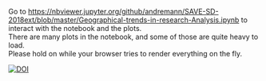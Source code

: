 Go to https://nbviewer.jupyter.org/github/andremann/SAVE-SD-2018ext/blob/master/Geographical-trends-in-research-Analysis.ipynb to interact with the notebook and the plots.   
There are many plots in the notebook, and some of those are quite heavy to load.  
Please hold on while your browser tries to render everything on the fly.   


[![DOI](https://zenodo.org/badge/150462001.svg)](https://zenodo.org/badge/latestdoi/150462001)
